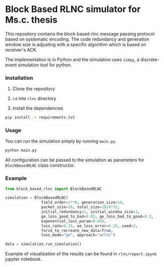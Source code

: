 # Block Based RLNC simulator for Ms.c. thesis

This repository contains the block based rlnc message passing protocol based on systematic encoding. The code redundancy and generation window size is adjusting with a specific algorithm which is based on receiver's ACK.

The implementation is in Python and the simulation uses `simpy`, a discrete-event simulation tool for python.

### Installation

1. Clone the repository

1. `cd` into `rlnc` directory

1. install the dependencies

```bash
pip install -r requirements.txt
```

### Usage

You can run the simulation simply by running `main.py`.

```bash
python main.py
```

All configuration can be passed to the simulation as parameters for `BlockBasedRLNC` class constructor.

### Example

```python
from block_based_rlnc import BlockBasedRLNC

simulation = BlockBasedRLNC(
                field_order=2**8, generation_size=16,
                packet_size=16, total_size=1024*32,
                initial_redundancy=1, initial_window_size=1,
                ge_loss_good_to_bad=0.05, ge_loss_bad_to_good=0.2,
                exponential_loss_param=0.045,
                loss_rate=0.15, ee_loss_error=0.25, seed=2,
                force_to_recreate_new_data=True,
                loss_mode="ge", approach="arlnc")

data = simulation.run_simulation()

```

Example of visualization of the results can be found in `rlnc/report.ipynb` jupyter notebook.
